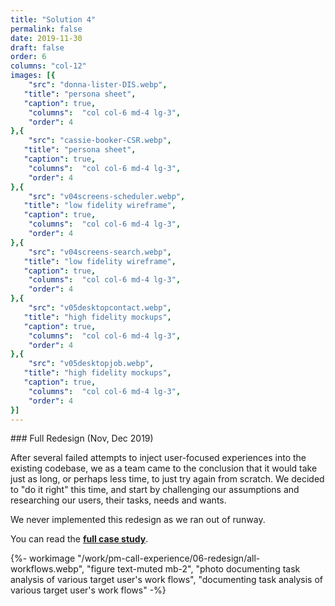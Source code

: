 ```yaml
---
title: "Solution 4"
permalink: false
date: 2019-11-30
draft: false
order: 6
columns: "col-12"
images: [{
    "src": "donna-lister-DIS.webp",
   "title": "persona sheet",
   "caption": true,
    "columns":  "col col-6 md-4 lg-3",
    "order": 4
},{
    "src": "cassie-booker-CSR.webp",
   "title": "persona sheet",
   "caption": true,
    "columns":  "col col-6 md-4 lg-3",
    "order": 4
},{
    "src": "v04screens-scheduler.webp",
   "title": "low fidelity wireframe",
   "caption": true,
    "columns":  "col col-6 md-4 lg-3",
    "order": 4
},{
    "src": "v04screens-search.webp",
   "title": "low fidelity wireframe",
   "caption": true,
    "columns":  "col col-6 md-4 lg-3",
    "order": 4
},{
    "src": "v05desktopcontact.webp",
   "title": "high fidelity mockups",
   "caption": true,
    "columns":  "col col-6 md-4 lg-3",
    "order": 4
},{
    "src": "v05desktopjob.webp",
   "title": "high fidelity mockups",
   "caption": true,
    "columns":  "col col-6 md-4 lg-3",
    "order": 4
}]
---
```

<div class="container lg gap-1">
<div class="col col-12 col-12 md-8 lg-7 mb-2">
### Full Redesign 
(Nov, Dec 2019)

After several failed attempts to inject user-focused experiences into the existing codebase, we as a team came to the conclusion that it would take just as long, or perhaps less time, to just try again from scratch.  We decided to "do it right" this time, and start by challenging our assumptions and researching our users, their tasks, needs and wants. 

We never implemented this redesign as we ran out of runway.

You can read the **[full case study]( /work/pm-redesign/)**.
</div>
<div class="col">
    {%- workimage "/work/pm-call-experience/06-redesign/all-workflows.webp", "figure text-muted mb-2", "photo documenting task analysis of various target user's work flows", "documenting task analysis of various target user's work flows"  -%}
</div>
</div>
